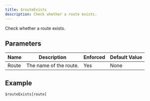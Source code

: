 ```yaml
---
title: $routeExists
description: Check whether a route exists.
---
```


Check whether a route exists.
## Parameters
| Name  |      Description       | Enforced | Default Value |
|-------|------------------------|----------|---------------|
| Route | The name of the route. | Yes      | None          |
## Example
```eats
$routeExists[route]
```